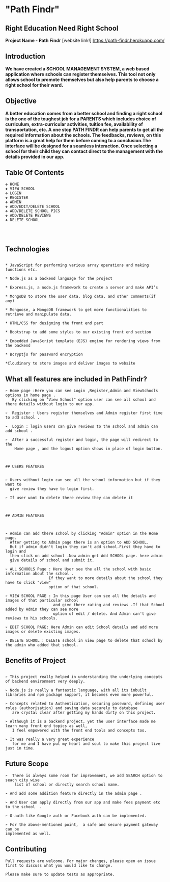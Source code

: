 # "Path Findr"

## Right Education Need Right School

**Project Name - Path Findr** [website link!]  https://path-findr.herokuapp.com/

## Introduction

**We have created a SCHOOL MANAGEMENT SYSTEM, a web based application where
schools can register themselves. This tool not only allows school to promote themselves
but also help parents to choose a right school for their ward.**

## Objective

**A better education comes from a better school and finding a right school is the one of the
toughest job for a PARENTS which includes choice of curriculum, extra-curricular activities, 
tuition fee, availability of transportation, etc.
A one stop PATH FINDR can help parents to get all the required
information about the schools. The feedbacks, reviews, on this platform is a great help for 
them before coming to a conclusion.The interface will be designed for a seamless interaction.
Once selecting a school for their child they can contact direct to the management with the details 
provided in our app.**

## Table Of Contents

```
❖ HOME
❖ VIEW SCHOOL
❖ LOGIN
❖ REGISTER
❖ ADMIN
❖ ADD/EDIT/DELETE SCHOOL
❖ ADD/DELETE SCHOOL PICS
❖ ADD/DELETE REVIEWS
❖ DELETE SCHOOL




```

## Technologies

```

* JavaScript for performing various array operations and making functions etc.

* Node.js as a backend language for the project

* Express.js, a node.js framework to create a server and make API’s

* MongoDB to store the user data, blog data, and other comments(if any)

* Mongoose, a MongoDB framework to get more functionalities to retrieve and manipulate data.

* HTML/CSS for designing the front end part

* Bootstrap to add some styles to our existing front end section

* Embedded JavaScript template (EJS) engine for rendering views from the backend

* Bcryptjs for password encryption

*Cloudinary to store images and deliver images to website

```

## What all features are included in PathFindr?

```
➢ Home page :Here you can see Login ,Register,Admin and ViewSchools options in home page .
   By clicking on "View School" option user can see all school and there details without login to our app. 
   
➢  Register : Users register themselves and Admin register first time to add school .

➢  Login : login users can give reviews to the school and admin can add school .

➢  After a successful register and login, the page will redirect to the 
    Home page , and the logout option shows in place of login button.



## USERS FEATURES 


➢ Users without login can see all the school information but if they want to
  give review they have to login first.
 
➢ If user want to delete there review they can delete it



## ADMIN FEATURES



➢ Admin can add there school by clicking "Admin" option in the Home page.
  After getting to Admin page there is an option to ADD SCHOOL.
  But if admin didn't login they can't add school.First they have to login and 
  then click on add school .Now admin get Add SCHOOL page. here admin 
  give details of school and submit it.

➢ ALL SCHOOLS Page : Here User see the all the school with basic information about the school .
                   If they want to more details about the school they have to click "view"
                   option of that school.
                   
➢ VIEW SCHOOL PAGE : In this page User can see all the details and images of that particular school 
                     and give there rating and reviews .If that School added by Admin they can see more
                     option of edit / delete. And Admin can't give reviews to his schools.

➢ EDIT SCHOOL PAGE: Here Admin can edit School details and add more images or delete existing images.

➢ DELETE SCHOOL : DELETE school in view page to delete that school by the admin who added that school.

```

## Benefits of Project

```

➢ This project really helped in understanding the underlying concepts of backend environment very deeply.

➢ Node.js is really a fantastic language, with all its inbuilt libraries and npm package support, it becomes even more powerful.

➢ Concepts related to Authentication, securing password, defining user roles (authorisation) and saving data securely to database
   are crystal clear after getting my hands dirty on this project. 
   
➢ Although it is a backend project, yet the user interface made me learn many front end topics as well, 
   I feel empowered with the front end tools and concepts too.
   
➢ It was really a very great experience 
   for me and I have put my heart and soul to make this project live just in time.

```

## Future Scope

```
➢  There is always some room for improvement, we add SEARCH option to seach city wise
    list of school or directly search school name.

➢ And add some addition feature directly in the admin page .

➢ And User can apply directly from our app and make fees payment etc to the school  .

➢ O-auth like Google auth or Facebook auth can be implemented.

➢ For the above-mentioned point,  a safe and secure payment gateway can be 
implemented as well.

```

## Contributing

```
Pull requests are welcome. For major changes, please open an issue first to discuss what you would like to change.

Please make sure to update tests as appropriate.

```